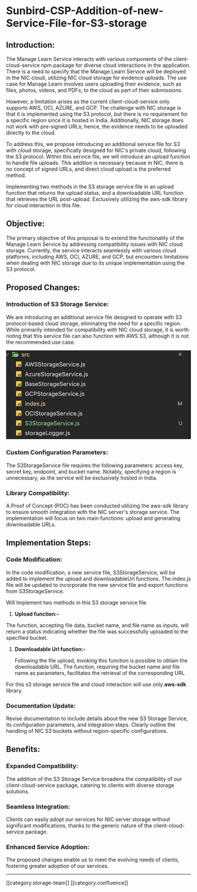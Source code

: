 # Sunbird-CSP-Addition-of-new-Service-File-for-S3-storage

## Introduction:

The Manage Learn Service interacts with various components of the client-cloud-service npm package for diverse cloud interactions in the application. There is a need to specify that the Manage Learn Service will be deployed in the NIC cloud, utilizing NIC cloud storage for evidence uploads. The use case for Manage Learn involves users uploading their evidence, such as files, photos, videos, and PDFs, to the cloud as part of their submissions.

However, a limitation arises as the current client-cloud-service only supports AWS, OCI, AZURE, and GCP. The challenge with NIC storage is that it is implemented using the S3 protocol, but there is no requirement for a specific region since it is hosted in India. Additionally, NIC storage does not work with pre-signed URLs; hence, the evidence needs to be uploaded directly to the cloud.

To address this, we propose introducing an additional service file for S3 with cloud storage, specifically designed for NIC's private cloud, following the S3 protocol. Within this service file, we will introduce an upload function to handle file uploads. This addition is necessary because in NIC, there is no concept of signed URLs, and direct cloud upload is the preferred method.

Implementing two methods in the S3 storage service file in an upload function that returns the upload status, and a downloadable URL function that retrieves the URL post-upload. Exclusively utilizing the aws-sdk library for cloud interaction in this file.

## Objective:

The primary objective of this proposal is to extend the functionality of the Manage Learn Service by addressing compatibility issues with NIC cloud storage. Currently, the service interacts seamlessly with various cloud platforms, including AWS, OCI, AZURE, and GCP, but encounters limitations when dealing with NIC storage due to its unique implementation using the S3 protocol.

## Proposed Changes:

### Introduction of S3 Storage Service:

We are introducing an additional service file designed to operate with S3 protocol-based cloud storage, eliminating the need for a specific region. While primarily intended for compatibility with NIC cloud storage, it is worth noting that this service file can also function with AWS S3, although it is not the recommended use case.

![Screenshot 2024-02-16 at 5.38.54 AM.png](<../../../../Design/FullExport/images/storage/Screenshot 2024-02-16 at 5.38.54 AM.png>)

### Custom Configuration Parameters:

The S3StorageService file requires the following parameters: access key, secret key, endpoint, and bucket name. Notably, specifying a region is unnecessary, as the service will be exclusively hosted in India.

### Library Compatibility:

A Proof of Concept (POC) has been conducted utilizing the aws-sdk library to ensure smooth integration with the NIC server's storage service. The implementation will focus on two main functions: upload and generating downloadable URLs.

## Implementation Steps:

### Code Modification:

In the code modification, a new service file, S3StorageService, will be added to implement the upload and downloadableUrl functions. The index.js file will be updated to incorporate the new service file and export functions from S3StorageService.

Will Implement two methods in this S3 storage service file

1. **Upload function:-**

The function, accepting file data, bucket name, and file name as inputs, will return a status indicating whether the file was successfully uploaded to the specified bucket.

1.  **Downloadable Url function:-**

    Following the file upload, invoking this function is possible to obtain the downloadable URL. The function, requiring the bucket name and file name as parameters, facilitates the retrieval of the corresponding URL

For this s3 storage service file and cloud interaction will use only **aws-sdk** library.

### Documentation Update:

Revise documentation to include details about the new S3 Storage Service, its configuration parameters, and integration steps. Clearly outline the handling of NIC S3 buckets without region-specific configurations.

## Benefits:

### Expanded Compatibility:

The addition of the S3 Storage Service broadens the compatibility of our client-cloud-service package, catering to clients with diverse storage solutions.

### Seamless Integration:

Clients can easily adopt our services for NIC server storage without significant modifications, thanks to the generic nature of the client-cloud-service package.

### Enhanced Service Adoption:

The proposed changes enable us to meet the evolving needs of clients, fostering greater adoption of our services.

***

\[\[category.storage-team]] \[\[category.confluence]]
